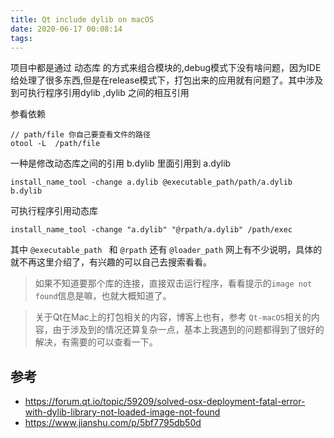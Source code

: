 ```yaml
---
title: Qt include dylib on macOS
date: 2020-06-17 00:08:14
tags:
---
```


项目中都是通过 动态库 的方式来组合模块的,debug模式下没有啥问题，因为IDE给处理了很多东西,但是在release模式下，打包出来的应用就有问题了。其中涉及到可执行程序引用dylib ,dylib 之间的相互引用

参看依赖

```
// path/file 你自己要查看文件的路径
otool -L  /path/file
```

一种是修改动态库之间的引用
b.dylib 里面引用到 a.dylib

```
install_name_tool -change a.dylib @executable_path/path/a.dylib b.dylib
```

可执行程序引用动态库

```
install_name_tool -change "a.dylib" "@rpath/a.dylib" /path/exec
```

其中 `@executable_path ` 和 `@rpath` 还有 `@loader_path` 网上有不少说明，具体的就不再这里介绍了，有兴趣的可以自己去搜索看看。

> 如果不知道要那个库的连接，直接双击运行程序，看看提示的`image not found`信息是嘛，也就大概知道了。

> 关于Qt在Mac上的打包相关的内容，博客上也有，参考 `Qt-macOS`相关的内容，由于涉及到的情况还算复杂一点，基本上我遇到的问题都得到了很好的解决，有需要的可以查看一下。


## 参考
- https://forum.qt.io/topic/59209/solved-osx-deployment-fatal-error-with-dylib-library-not-loaded-image-not-found
- https://www.jianshu.com/p/5bf7795db50d
